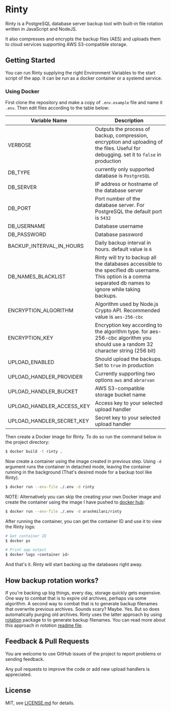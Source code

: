 # Rinty

Rinty is a PostgreSQL database server backup tool with built-in file rotation written in JavaScript and NodeJS. 

It also compresses and encrypts the backup files (AES) and uploads them to cloud services supporting AWS S3-compatible storage.

## Getting Started

You can run Rinty supplying the right Environment Variables to the start script of the app. It can be run as a docker container or a systemd service. 

### Using Docker

First clone the repository and make a copy of `.env.example` file and name it `.env`. Then edit files according to the table below:

| Variable Name      | Description         |
| -------   | ------------------- |
| VERBOSE | Outputs the process of backup, compression, encryption and uploading of the files. Useful for debugging. set it to `false` in production | 
| DB_TYPE      | currently only supported database is `PostgreSQL` |
| DB_SERVER      | IP address or hostname of the database server |
| DB_PORT      | Port number of the database server. For PostgreSQL the default port is `5432` |
| DB_USERNAME      | Database username |
| DB_PASSWORD      | Database password |
| BACKUP_INTERVAL_IN_HOURS      | Daily backup interval in hours. default value is `6` |
| DB_NAMES_BLACKLIST      | Rinty will try to backup all the databases accessible to the specified db username. This option is a comma separated db names to ignore while taking backups. |
| ENCRYPTION_ALGORITHM      | Algorithm used by Node.js Crypto API. Recommended value is `aes-256-cbc` |
| ENCRYPTION_KEY      | Encryption key according to the algorithm type. for aes-256-cbc algorithm you should use a random 32 character string (256 bit) |
| UPLOAD_ENABLED      | Should upload the backups. Set to `true` in production |
| UPLOAD_HANDLER_PROVIDER      | Currently supporting two options `aws` and `abrarvan` |
| UPLOAD_HANDLER_BUCKET      | AWS S3-compatible storage bucket name |
| UPLOAD_HANDLER_ACCESS_KEY      | Access key to your selected upload handler |
| UPLOAD_HANDLER_SECRET_KEY      | Secret key to your selected upload handler |


Then create a Docker image for Rinty. To do so run the command below in the project directory:

````bash
$ docker build -t rinty .
````

Now create a container using the image created in previous step. Using `-d` argument runs the container in detached mode, leaving the container running in the background (That's desired mode for a backup tool like Rinty).

````bash
$ docker run --env-file ./.env -d rinty
````

NOTE: Alternatively you can skip the creating your own Docker image and create the container using the image I have pushed to [docker hub](https://hub.docker.com/r/arashmilani/rinty):

````bash
$ docker run --env-file ./.env -d arashmilani/rinty
````

After running the container, you can get the container ID and use it to view the Rinty logs:
````bash
# Get container ID
$ docker ps

# Print app output
$ docker logs <container id>
````

And that's it. Rinty will start backing up the databases right away.

## How backup rotation works?

If you're backing up big things, every day, storage quickly gets expensive. One way to combat that is to expire old archives, perhaps via some algorithm. A second way to combat that is to generate backup filenames that overwrite previous archives. Sounds scary? Maybe. Yes. But so does automatically purging old archives. Rinty uses the latter approach by using [rotation](https://www.npmjs.com/package/rotation) package to  to generate backup filenames. You can read more about this approach in *rotation* [readme file](https://www.npmjs.com/package/rotation).

## Feedback & Pull Requests

You are welcome to use GitHub issues of the project to report problems or sending feedback. 

Any pull requests to improve the code or add new upload handlers is appreciated.


## License

MIT, see [LICENSE.md](https://github.com/arashmilani/rinty/blob/master/LICENSE.md) for details.

